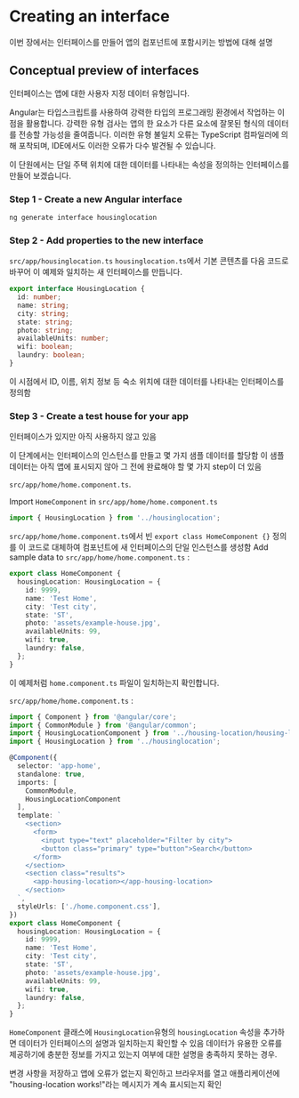 
# Creating an interface

이번 장에서는 인터페이스를 만들어 앱의 컴포넌트에 포함시키는 방법에 대해 설명


## Conceptual preview of interfaces

인터페이스는 앱에 대한 사용자 지정 데이터 유형입니다.

Angular는 타입스크립트를 사용하여 강력한 타입의 프로그래밍 환경에서 작업하는 이점을 활용합니다. 강력한 유형 검사는 앱의 한 요소가 다른 요소에 잘못된 형식의 데이터를 전송할 가능성을 줄여줍니다. 이러한 유형 불일치 오류는 TypeScript 컴파일러에 의해 포착되며, IDE에서도 이러한 오류가 다수 발견될 수 있습니다.

이 단원에서는 단일 주택 위치에 대한 데이터를 나타내는 속성을 정의하는 인터페이스를 만들어 보겠습니다.

### Step 1 - Create a new Angular interface

```bash
ng generate interface housinglocation
```

### Step 2 - Add properties to the new interface

`src/app/housinglocation.ts`
`housinglocation.ts`에서 기본 콘텐츠를 다음 코드로 바꾸어 이 예제와 일치하는 새 인터페이스를 만듭니다.

```ts
export interface HousingLocation {
  id: number;
  name: string;
  city: string;
  state: string;
  photo: string;
  availableUnits: number;
  wifi: boolean;
  laundry: boolean;
}
```

  
이 시점에서 ID, 이름, 위치 정보 등 숙소 위치에 대한 데이터를 나타내는 인터페이스를 정의함

### Step 3 - Create a test house for your app

인터페이스가 있지만 아직 사용하지 않고 있음

이 단계에서는 인터페이스의 인스턴스를 만들고 몇 가지 샘플 데이터를 할당함
이 샘플 데이터는 아직 앱에 표시되지 않아 그 전에 완료해야 할 몇 가지 step이 더 있음

`src/app/home/home.component.ts`.


Import `HomeComponent` in `src/app/home/home.component.ts`
```ts
import { HousingLocation } from '../housinglocation';
```


`src/app/home/home.component.ts`에서 빈 `export class HomeComponent {}` 정의를 이 코드로 대체하여 컴포넌트에 새 인터페이스의 단일 인스턴스를 생성함
Add sample data to `src/app/home/home.component.ts` :
```ts
export class HomeComponent {
  housingLocation: HousingLocation = {
    id: 9999,
    name: 'Test Home',
    city: 'Test city',
    state: 'ST',
    photo: 'assets/example-house.jpg',
    availableUnits: 99,
    wifi: true,
    laundry: false,
  };
}
```

이 예제처럼 `home.component.ts` 파일이 일치하는지 확인합니다.

`src/app/home/home.component.ts` : 
```ts
import { Component } from '@angular/core';
import { CommonModule } from '@angular/common';
import { HousingLocationComponent } from '../housing-location/housing-location.component';
import { HousingLocation } from '../housinglocation';

@Component({
  selector: 'app-home',
  standalone: true,
  imports: [
    CommonModule,
    HousingLocationComponent
  ],
  template: `
    <section>
      <form>
        <input type="text" placeholder="Filter by city">
        <button class="primary" type="button">Search</button>
      </form>
    </section>
    <section class="results">
      <app-housing-location></app-housing-location>
    </section>
  `,
  styleUrls: ['./home.component.css'],
})
export class HomeComponent {
  housingLocation: HousingLocation = {
    id: 9999,
    name: 'Test Home',
    city: 'Test city',
    state: 'ST',
    photo: 'assets/example-house.jpg',
    availableUnits: 99,
    wifi: true,
    laundry: false,
  };
}
```

`HomeComponent` 클래스에 `HousingLocation`유형의 `housingLocation` 속성을 추가하면 데이터가 인터페이스의 설명과 일치하는지 확인할 수 있음
데이터가 유용한 오류를 제공하기에 충분한 정보를 가지고 있는지 여부에 대한 설명을 충족하지 못하는 경우.

변경 사항을 저장하고 앱에 오류가 없는지 확인하고 브라우저를 열고 애플리케이션에 "housing-location works!"라는 메시지가 계속 표시되는지 확인